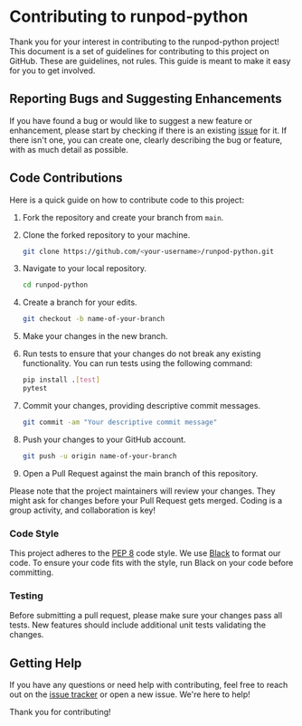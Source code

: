# Contributing to runpod-python

Thank you for your interest in contributing to the runpod-python project! This document is a set of guidelines for contributing to this project on GitHub. These are guidelines, not rules. This guide is meant to make it easy for you to get involved.

## Reporting Bugs and Suggesting Enhancements

If you have found a bug or would like to suggest a new feature or enhancement, please start by checking if there is an existing [issue](https://github.com/runpod/runpod-python/issues) for it. If there isn't one, you can create one, clearly describing the bug or feature, with as much detail as possible.

## Code Contributions

Here is a quick guide on how to contribute code to this project:

1. Fork the repository and create your branch from `main`.

2. Clone the forked repository to your machine.

    ```bash
    git clone https://github.com/<your-username>/runpod-python.git
    ```

3. Navigate to your local repository.

    ```bash
    cd runpod-python
    ```

4. Create a branch for your edits.

    ```bash
    git checkout -b name-of-your-branch
    ```

5. Make your changes in the new branch.

6. Run tests to ensure that your changes do not break any existing functionality. You can run tests using the following command:

    ```bash
    pip install .[test]
    pytest
    ```

7. Commit your changes, providing descriptive commit messages.

    ```bash
    git commit -am "Your descriptive commit message"
    ```

8. Push your changes to your GitHub account.

    ```bash
    git push -u origin name-of-your-branch
    ```

9. Open a Pull Request against the main branch of this repository.

Please note that the project maintainers will review your changes. They might ask for changes before your Pull Request gets merged. Coding is a group activity, and collaboration is key!

### Code Style

This project adheres to the [PEP 8](https://www.python.org/dev/peps/pep-0008/) code style. We use [Black](https://black.readthedocs.io/en/stable/) to format our code. To ensure your code fits with the style, run Black on your code before committing.

### Testing

Before submitting a pull request, please make sure your changes pass all tests. New features should include additional unit tests validating the changes.

## Getting Help

If you have any questions or need help with contributing, feel free to reach out on the [issue tracker](https://github.com/runpod/runpod-python/issues) or open a new issue. We're here to help!

Thank you for contributing!
